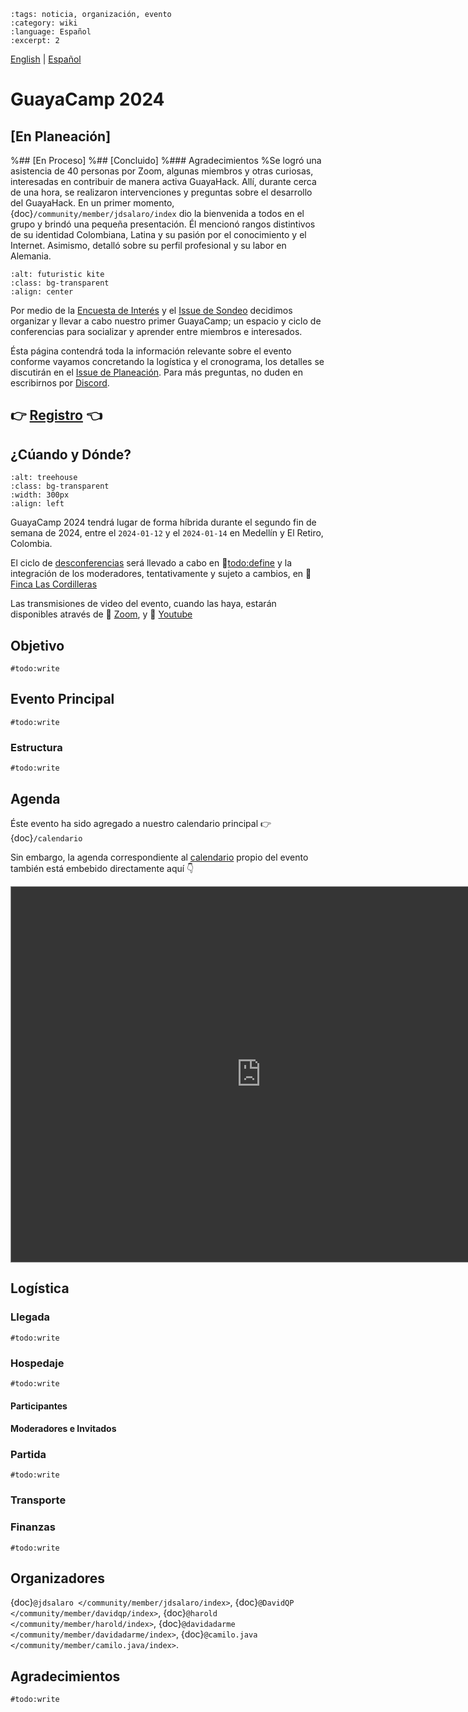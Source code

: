 ```{post} 2023-10-12
:tags: noticia, organización, evento
:category: wiki
:language: Español
:excerpt: 2
```

[English](/wiki/evento-2024-01-12-guayacamp-en.md) | [Español](/wiki/evento-2024-01-12-guayacamp.md) <!-- l10n:select -->

# GuayaCamp 2024
## [En Planeación]
%## [En Proceso]
%## [Concluido]
%### Agradecimientos 
%Se logró una asistencia de 40 personas por Zoom, algunas miembros y otras curiosas, interesadas en contribuir de manera activa GuayaHack. Allí, durante cerca de una hora, se realizaron intervenciones y preguntas sobre el desarrollo del GuayaHack. En un primer momento, {doc}`/community/member/jdsalaro/index` dio la bienvenida a todos en el grupo y brindó una pequeña presentación. Él mencionó rangos distintivos de su identidad Colombiana, Latina y su pasión por el conocimiento y el Internet. Asimismo, detalló sobre su perfil profesional y su labor en Alemania.

```{image} ./evento-2024-01-12-guayacamp.md-data/kite.png
:alt: futuristic kite
:class: bg-transparent
:align: center
```


Por medio de la [Encuesta de Interés](https://docs.google.com/forms/d/1JjcP6s8lYX-oGFBXbnbgsk9Xk15iuC_clavsjp5LCkw) y el [Issue de Sondeo](https://gitlab.com/guayahack/main/-/issues/84) decidimos organizar y llevar a cabo nuestro primer GuayaCamp; un espacio y ciclo de conferencias para socializar y aprender entre miembros e interesados.

Ésta página contendrá toda la información relevante sobre el evento conforme vayamos concretando la logística y el cronograma, los detalles se discutirán en el [Issue de Planeación](https://gitlab.com/guayahack/main/-/issues/117). Para más preguntas, no duden en escribirnos por [Discord](https://discord.gg/RHePucN4e9).

## 👉 [Registro](https://docs.google.com/forms/d/1JjcP6s8lYX-oGFBXbnbgsk9Xk15iuC_clavsjp5LCkw/edit#responses) 👈

## ¿Cúando y Dónde?

```{image} ./evento-2024-01-12-guayacamp.md-data/treehouse.png
:alt: treehouse
:class: bg-transparent
:width: 300px
:align: left
```

GuayaCamp 2024 tendrá lugar de forma híbrida durante el segundo fin de semana de 2024, entre el `2024-01‐12` y el `2024-01-14` en Medellín y El Retiro, Colombia.

El ciclo de [desconferencias](https://es.wikipedia.org/wiki/Desconferencia) será llevado a cabo en 📍[todo:define](https://maps.app.goo.gl/4YTXGcRULUHSLJw78) y la integración de los moderadores, tentativamente y sujeto a cambios, en 📍 [Finca Las Cordilleras](https://www.instagram.com/lascordilleras/)

Las transmisiones de video del evento, cuando las haya, estarán disponibles através de 🔗 [Zoom](`#todo:define`), y 🔗 [Youtube](https://www.youtube.com/@guayahack)

## Objetivo

`#todo:write`

## Evento Principal

`#todo:write`

### Estructura

`#todo:write`


## Agenda

Éste evento ha sido agregado a nuestro calendario principal 👉 {doc}`/calendario` 

Sin embargo, la agenda correspondiente al [calendario](https://calendar.google.com/calendar/embed?src=cc1058b39f9c45d8031a5e5aa56e617ade17d58445a6667af420612f54007f16%40group.calendar.google.com&ctz=America%2FBogota) propio del evento también está embebido directamente aquí 👇

<div class="responsiveCal">
<iframe src="https://calendar.google.com/calendar/embed?height=600&wkst=2&dates=20240112%2F20240114&bgcolor=%2385ff54&ctz=America%2FBogota&mode=AGENDA&showPrint=1&showNav=0&showTitle=0&showDate=0&showTabs=0&showCalendars=0&src=Y2MxMDU4YjM5ZjljNDVkODAzMWE1ZTVhYTU2ZTYxN2FkZTE3ZDU4NDQ1YTY2NjdhZjQyMDYxMmY1NDAwN2YxNkBncm91cC5jYWxlbmRhci5nb29nbGUuY29t&color=%23F6BF26" style="border:solid 1px #777; filter: invert(.9) saturate(1.2) hue-rotate(145deg);" width="800" height="600" frameborder="0" scrolling="no"></iframe>
</div>


## Logística

### Llegada

`#todo:write`

### Hospedaje

`#todo:write`

#### Participantes

#### Moderadores e Invitados


### Partida

`#todo:write`

### Transporte

### Finanzas

`#todo:write`






## Organizadores 

{doc}`@jdsalaro </community/member/jdsalaro/index>`, {doc}`@DavidQP </community/member/davidqp/index>`, {doc}`@harold </community/member/harold/index>`, {doc}`@davidadarme </community/member/davidadarme/index>`, {doc}`@camilo.java </community/member/camilo.java/index>`.

## Agradecimientos

`#todo:write`



